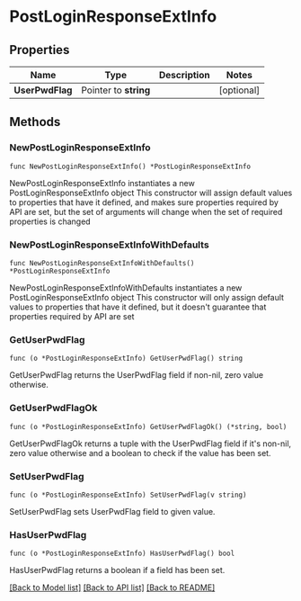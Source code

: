 # PostLoginResponseExtInfo

## Properties

Name | Type | Description | Notes
------------ | ------------- | ------------- | -------------
**UserPwdFlag** | Pointer to **string** |  | [optional] 

## Methods

### NewPostLoginResponseExtInfo

`func NewPostLoginResponseExtInfo() *PostLoginResponseExtInfo`

NewPostLoginResponseExtInfo instantiates a new PostLoginResponseExtInfo object
This constructor will assign default values to properties that have it defined,
and makes sure properties required by API are set, but the set of arguments
will change when the set of required properties is changed

### NewPostLoginResponseExtInfoWithDefaults

`func NewPostLoginResponseExtInfoWithDefaults() *PostLoginResponseExtInfo`

NewPostLoginResponseExtInfoWithDefaults instantiates a new PostLoginResponseExtInfo object
This constructor will only assign default values to properties that have it defined,
but it doesn't guarantee that properties required by API are set

### GetUserPwdFlag

`func (o *PostLoginResponseExtInfo) GetUserPwdFlag() string`

GetUserPwdFlag returns the UserPwdFlag field if non-nil, zero value otherwise.

### GetUserPwdFlagOk

`func (o *PostLoginResponseExtInfo) GetUserPwdFlagOk() (*string, bool)`

GetUserPwdFlagOk returns a tuple with the UserPwdFlag field if it's non-nil, zero value otherwise
and a boolean to check if the value has been set.

### SetUserPwdFlag

`func (o *PostLoginResponseExtInfo) SetUserPwdFlag(v string)`

SetUserPwdFlag sets UserPwdFlag field to given value.

### HasUserPwdFlag

`func (o *PostLoginResponseExtInfo) HasUserPwdFlag() bool`

HasUserPwdFlag returns a boolean if a field has been set.


[[Back to Model list]](../README.md#documentation-for-models) [[Back to API list]](../README.md#documentation-for-api-endpoints) [[Back to README]](../README.md)


